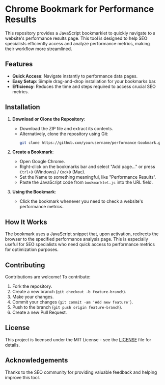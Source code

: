 # Chrome Bookmark for Performance Results

This repository provides a JavaScript bookmarklet to quickly navigate to a website's performance results page. This tool is designed to help SEO specialists efficiently access and analyze performance metrics, making their workflow more streamlined.

## Features

- **Quick Access**: Navigate instantly to performance data pages.
- **Easy Setup**: Simple drag-and-drop installation for your bookmarks bar.
- **Efficiency**: Reduces the time and steps required to access crucial SEO metrics.

## Installation

1. **Download or Clone the Repository**:
   - Download the ZIP file and extract its contents.
   - Alternatively, clone the repository using Git:
     ```bash
     git clone https://github.com/yourusername/performance-bookmark.git
     ```

2. **Create a Bookmark**:
   - Open Google Chrome.
   - Right-click on the bookmarks bar and select "Add page..." or press `Ctrl+D` (Windows) / `Cmd+D` (Mac).
   - Set the Name to something meaningful, like "Performance Results".
   - Paste the JavaScript code from `bookmarklet.js` into the URL field.

3. **Using the Bookmark**:
   - Click the bookmark whenever you need to check a website's performance metrics.

## How It Works

The bookmark uses a JavaScript snippet that, upon activation, redirects the browser to the specified performance analysis page. This is especially useful for SEO specialists who need quick access to performance metrics for optimization purposes.

## Contributing

Contributions are welcome! To contribute:
1. Fork the repository.
2. Create a new branch (`git checkout -b feature-branch`).
3. Make your changes.
4. Commit your changes (`git commit -am 'Add new feature'`).
5. Push to the branch (`git push origin feature-branch`).
6. Create a new Pull Request.

## License

This project is licensed under the MIT License - see the [LICENSE](LICENSE) file for details.

## Acknowledgements

Thanks to the SEO community for providing valuable feedback and helping improve this tool.
